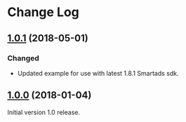 # Change Log

## [1.0.1](https://github.com/deltaDNA/ios-debug-sdk/releases/tag/1.0.1) (2018-05-01)
### Changed
- Updated example for use with latest 1.8.1 Smartads sdk.

## [1.0.0](https://github.com/deltaDNA/ios-debug-sdk/releases/tag/1.0.0) (2018-01-04)
Initial version 1.0 release.
